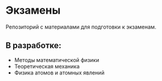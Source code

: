 Экзамены
========
Репозиторий с материалами для подготовки к экзаменам.

## В разработке:
* Методы математической физики
* Теоретическая механика
* Физика атомов и атомных явлений
